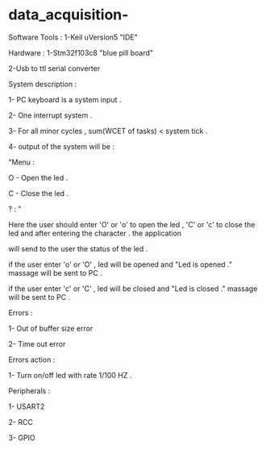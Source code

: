 # data_acquisition-
Software Tools : 
1-Keil uVersion5 "IDE"


Hardware :
1-Stm32f103c8  "blue pill board"

2-Usb to ttl serial converter 


System description :

1- PC keyboard  is a system input . 

2- One interrupt system .

3- For all minor cycles , sum(WCET of tasks) < system tick .

4- output of the system will be :

"Menu : 

O - Open the led .

C - Close the led . 

? : " 

Here the user should enter 'O' or 'o' to open the led , 'C' or 'c' to close the led and after entering the character . the application

will send to the user the status of the led .

if the user enter 'o' or 'O' , led will be opened  and "Led is opened ." massage will be sent to PC .

if the user enter 'c' or 'C' , led will be  closed  and "Led is closed ." massage will be sent to PC .


Errors :

1- Out of buffer size error 

2- Time out error


Errors action :

1- Turn on/off led with rate 1/100  HZ . 

Peripherals :

1- USART2 

2- RCC 

3- GPIO

